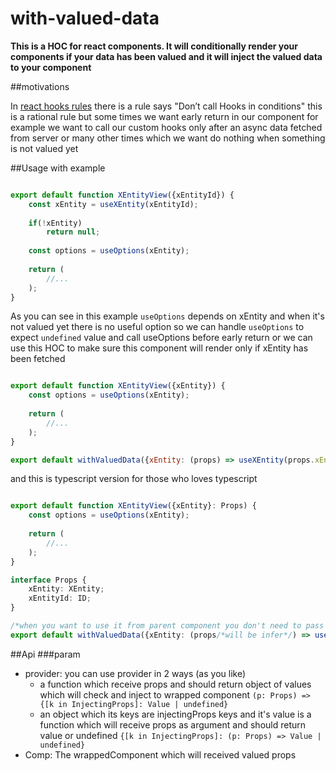# with-valued-data

**This is a HOC for react components. It will conditionally render your components if your data has been valued and it will inject the valued data to your component**

##motivations

In [react hooks rules](https://reactjs.org/docs/hooks-rules.html) there is a rule says "Don’t call Hooks in conditions" this is a rational rule but some times we want early return in our component for example we want to call our custom hooks only after an async data fetched from server or many other times which we want do nothing when something is not valued yet

##Usage with example

```javascript

export default function XEntityView({xEntityId}) {
    const xEntity = useXEntity(xEntityId);
    
    if(!xEntity) 
        return null;
    
    const options = useOptions(xEntity);
    
    return (
        //...
    );
}

```

As you can see in this example `useOptions` depends on xEntity and when it's not valued yet there is no useful option so we can handle `useOptions` to expect `undefined` value and call useOptions before early return or we can use this HOC to make sure this component will render only if xEntity has been fetched


```javascript

export default function XEntityView({xEntity}) {
    const options = useOptions(xEntity);
    
    return (
        //...
    );
}

export default withValuedData({xEntity: (props) => useXEntity(props.xEntityId)}, XEntityView)

```

and this is typescript version for those who loves typescript

```typescript jsx

export default function XEntityView({xEntity}: Props) {
    const options = useOptions(xEntity);
    
    return (
        //...
    );
}

interface Props {
    xEntity: XEntity;
    xEntityId: ID;
}

/*when you want to use it from parent component you don't need to pass xEntity to it and it will be injecting automatically*/
export default withValuedData({xEntity: (props/*will be infer*/) => useXEntity(props.xEntityId)}, XEntityView)
```


##Api
###param
- provider:
  you can use provider in 2 ways (as you like)
  - a function which receive props and should return object of values which will check and inject to wrapped component
   `(p: Props) => {[k in InjectingProps]: Value | undefined}`
  - an object which its keys are injectingProps keys and it's value is a function which will receive props as argument and should return value or undefined
   `{[k in InjectingProps]: (p: Props) => Value | undefined}`
- Comp: The wrappedComponent which will received valued props
